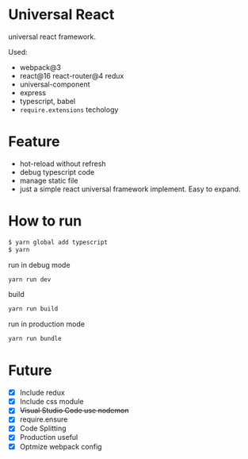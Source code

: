 # Universal React

universal react framework.

Used:
 - webpack@3
 - react@16 react-router@4 redux
 - universal-component
 - express
 - typescript, babel
 - `require.extensions` techology

# Feature

- hot-reload without refresh
- debug typescript code
- manage static file
- just a simple react universal framework implement. Easy to expand.

# How to run

```sh
$ yarn global add typescript
$ yarn
```

run in debug mode
```sh
yarn run dev
```

build
```sh
yarn run build
```

run in production mode
```sh
yarn run bundle
```

# Future

- [x] Include redux
- [x] Include css module
- [x] ~~Visual Studio Code use nodemon~~
- [x] require.ensure
- [x] Code Splitting
- [x] Production useful
- [x] Optmize webpack config
